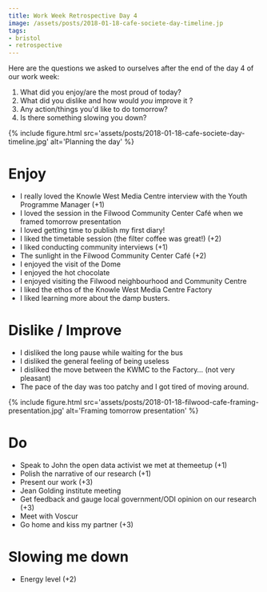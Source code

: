 ```yaml
---
title: Work Week Retrospective Day 4
image: /assets/posts/2018-01-18-cafe-societe-day-timeline.jp
tags:
- bristol
- retrospective
---
```


Here are the questions we asked to ourselves after the end of the day 4 of our work week:

1. What did you enjoy/are the most proud of today?
2. What did you dislike and how would _you_ improve it ?
3. Any action/things you'd like to do tomorrow?
4. Is there something slowing you down?

{% include figure.html src='assets/posts/2018-01-18-cafe-societe-day-timeline.jpg' alt='Planning the day' %}

# Enjoy

- I really loved the Knowle West Media Centre interview with the Youth Programme Manager (+1)
- I loved the session in the Filwood Community Center Café when we framed tomorrow presentation
- I loved getting time to publish my first diary!
- I liked the timetable session (the filter coffee was great!) (+2)
- I liked conducting community interviews (+1)
- The sunlight in the Filwood Community Center Café (+2)
- I enjoyed the visit of the Dome
- I enjoyed the hot chocolate
- I enjoyed visiting the Filwood neighbourhood and Community Centre
- I liked the ethos of the Knowle West Media Centre Factory
- I liked learning more about the damp busters.

# Dislike / Improve

- I disliked the long pause while waiting for the bus
- I disliked the general feeling of being useless
- I disliked the move between the KWMC to the Factory… (not very pleasant)
- The pace of the day was too patchy and I got tired of moving around.

{% include figure.html src='assets/posts/2018-01-18-filwood-cafe-framing-presentation.jpg' alt='Framing tomorrow presentation' %}


# Do

- Speak to John the open data activist we met at themeetup (+1)
- Polish the narrative of our research (+1)
- Present our work (+3)
- Jean Golding institute meeting
- Get feedback and gauge local government/ODI opinion on our research (+3)
- Meet with Voscur
- Go home and kiss my partner (+3)

# Slowing me down

- Energy level (+2)

